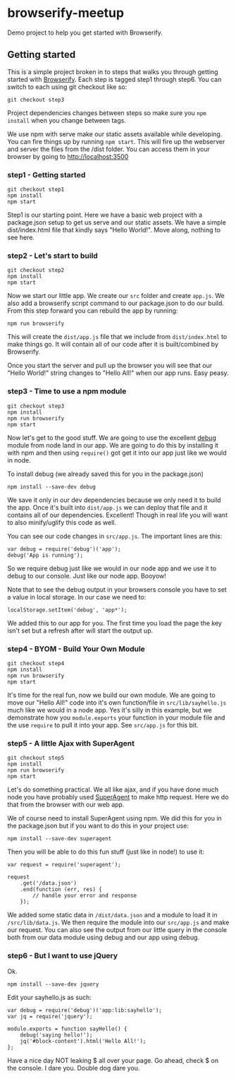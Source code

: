 # browserify-meetup
Demo project to help you get started with Browserify.

## Getting started
This is a simple project broken in to steps that walks you through getting started with [Browserify](http://browserify.org). Each step is tagged step1 through step6. You can switch to each using git checkout like so:

	git checkout step3

Project dependencies changes between steps so make sure you ```npm install``` when you change between tags.

We use npm with serve make our static assets available while developing. You can fire things up by running ```npm start```. This will fire up the webserver and server the files from the /dist folder. You can access them in your browser by going to [http://localhost:3500](http://localhost:3500)

### step1 - Getting started
	git checkout step1
	npm install
	npm start

Step1 is our starting point. Here we have a basic web project with a package.json setup to get us serve and our static assets. We have a simple dist/index.html file that kindly says "Hello World!". Move along, nothing to see here.

### step2 - Let's start to build
	git checkout step2
	npm install
	npm start

Now we start our little app. We create our ```src``` folder and create ```app.js```. We also add a browserify script command to our package.json to do our build. From this step forward you can rebuild the app by running:

	npm run browserify

This will create the ```dist/app.js``` file that we include from ```dist/index.html``` to make things go. It will contain all of our code after it is built/combined by Browserify.

Once you start the server and pull up the browser you will see that our "Hello World!" string changes to "Hello All!" when our app runs. Easy peasy.

### step3 - Time to use a npm module
	git checkout step3
	npm install
	npm run browserify
	npm start

Now let's get to the good stuff. We are going to use the excellent [debug](http://) module from node land in our app. We are going to do this by installing it with npm and then using ```require()``` got get it into our app just like we would in node. 

To install debug (we already saved this for you in the package.json)

	npm install --save-dev debug
	
We save it only in our dev dependencies because we only need it to build the app. Once it's built into ```dist/app.js``` we can deploy that file and it contains all of our dependencies. Excellent! Though in real life you will want to also minify/uglify this code as well.

You can see our code changes in ```src/app.js```. The important lines are this:

	var debug = require('debug')('app');
	debug('App is running');

So we require debug just like we would in our node app and we use it to debug to our console. Just like our node app. Booyow!

Note that to see the debug output in your browsers console you have to set a value in local storage. In our case we need to:

	localStorage.setItem('debug', 'app*');

We added this to our app for you. The first time you load the page the key isn't set but a refresh after will start the output up.



### step4 - BYOM - Build Your Own Module
	git checkout step4
	npm install
	npm run browserify
	npm start
	
It's time for the real fun, now we build our own module. We are going to move our "Hello All!" code into it's own function/file in ```src/lib/sayhello.js``` much like we would in a node app. Yes it's silly in this example, but we demonstrate how you ```module.exports``` your function in your module file and the use ```require``` to pull it into your app. See ```src/app.js``` for this bit.

### step5 - A little Ajax with SuperAgent
	git checkout step5
	npm install
	npm run browserify
	npm start

Let's do something practical. We all like ajax, and if you have done much node you have probably used [SuperAgent](https://github.com/visionmedia/superagent) to make http request. Here we do that from the browser with our web app.

We of course need to install SuperAgent using npm. We did this for you in the package.json but if you want to do this in your project use:

	npm install --save-dev superagent
	
Then you will be able to do this fun stuff (just like in node!) to use it:

	var request = require('superagent');

	request
		.get('/data.json')
		.end(function (err, res) {
			// handle your error and response
		});

We added some static data in ```/dist/data.json``` and a module to load it in ```/src/lib/data.js```. We then require the module into our ```src/app.js``` and make our request. You can also see the output from our little query in the console both from our data module using debug and our app using debug.

### step6 - But I want to use jQuery

Ok.

	npm install --save-dev jquery

Edit your sayhello.js as such:

	var debug = require('debug')('app:lib:sayhello');
	var jq = require('jquery');

	module.exports = function sayHello() {
		debug('saying hello!');
		jq('#block-content').html('Hello All!');
	};


Have a nice day NOT leaking $ all over your page. Go ahead, check $ on the console. I dare you. Double dog dare you.